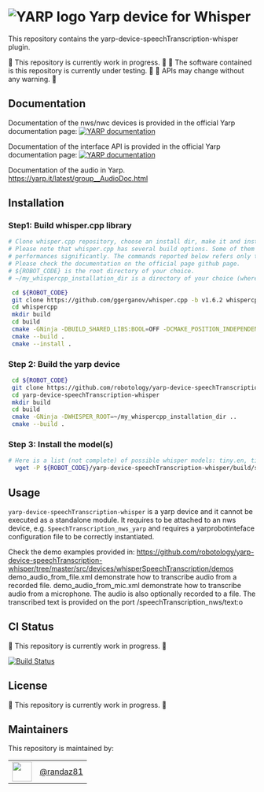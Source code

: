 ![YARP logo](doc/images/yarp-robot-24.png?raw=true "yarp-device-speechTranscription-whisper")
Yarp device for Whisper
=====================

This repository contains the yarp-device-speechTranscription-whisper plugin.

:construction: This repository is currently work in progress. :construction:
:construction: The software contained is this repository is currently under testing. :construction:
:construction: APIs may change without any warning. :construction:

Documentation
-------------

Documentation of the nws/nwc devices is provided in the official Yarp documentation page:
[![YARP documentation](https://img.shields.io/badge/Documentation-yarp.it-19c2d8.svg)](https://yarp.it/latest/group__dev__impl.html)

Documentation of the interface API is provided in the official Yarp documentation page:
[![YARP documentation](https://img.shields.io/badge/Documentation-yarp.it-19c2d8.svg)](https://yarp.it/latest/group__dev__impl.html)

Documentation of the audio in Yarp.
https://yarp.it/latest/group__AudioDoc.html

Installation
-------------

### Step1: Build whisper.cpp library

~~~bash
# Clone whisper.cpp repository, choose an install dir, make it and install it to the chosen install dir.
# Please note that whisper.cpp has several build options. Some of them e.g. the use of the GPU may affect
# performances significantly. The commands reported below refers only to default configuration.
# Please check the documentation on the official page github page.
# ${ROBOT_CODE} is the root directory of your choice.
# ~/my_whispercpp_installation_dir is a directory of your choice (where the whispercpp library will be installed)

 cd ${ROBOT_CODE}
 git clone https://github.com/ggerganov/whisper.cpp -b v1.6.2 whispercpp 
 cd whispercpp
 mkdir build
 cd build
 cmake -GNinja -DBUILD_SHARED_LIBS:BOOL=OFF -DCMAKE_POSITION_INDEPENDENT_CODE=ON -DCMAKE_INSTALL_PREFIX=~/my_whispercpp_installation_dir ..
 cmake --build .
 cmake --install .
~~~

### Step 2: Build the yarp device
~~~bash
 cd ${ROBOT_CODE}
 git clone https://github.com/robotology/yarp-device-speechTranscription-whisper
 cd yarp-device-speechTranscription-whisper
 mkdir build
 cd build
 cmake -GNinja -DWHISPER_ROOT=~/my_whispercpp_installation_dir ..
 cmake --build .
~~~

### Step 3: Install the model(s)
~~~bash
# Here is a list (not complete) of possible whisper models: tiny.en, tiny, base.en, base, small.en, small, medium.en, medium, large-v1, large
  wget -P ${ROBOT_CODE}/yarp-device-speechTranscription-whisper/build/share/WhisperTranscribe/contexts/whisperTranscribe_demo/ggml-base.en.bin https://huggingface.co/ggerganov/whisper.cpp/resolve/main/ggml-base.en.bin
~~~

Usage
-------------
`yarp-device-speechTranscription-whisper` is a yarp device and it cannot be executed as a standalone module.
It requires to be attached to an nws device, e.g. `SpeechTranscription_nws_yarp` and requires a
yarprobotinteface configuration file to be correctly instantiated.

Check the demo examples provided in:
https://github.com/robotology/yarp-device-speechTranscription-whisper/tree/master/src/devices/whisperSpeechTranscription/demos
demo_audio_from_file.xml demonstrate how to transcribe audio from a recorded file.
demo_audio_from_mic.xml demonstrate how to transcribe audio from a microphone. The audio is also optionally recorded to a file.
The transcribed text is provided on the port /speechTranscription_nws/text:o

CI Status
---------

:construction: This repository is currently work in progress. :construction:

[![Build Status](https://github.com/robotology/yarp-device-speechTranscription-whisper/workflows/CI%20Workflow/badge.svg)](https://github.com/robotology/yarp-device-speechTranscription-whisper/actions?query=workflow%3A%22CI+Workflow%22)

License
---------

:construction: This repository is currently work in progress. :construction:

Maintainers
--------------
This repository is maintained by:

| | |
|:---:|:---:|
| [<img src="https://github.com/randaz81.png" width="40">](https://github.com/randaz81) | [@randaz81](https://github.com/randaz81) |
